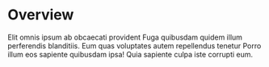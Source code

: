 # Overview

Elit omnis ipsum ab obcaecati provident Fuga quibusdam quidem illum perferendis blanditiis. Eum quas voluptates autem repellendus tenetur Porro illum eos sapiente quibusdam ipsa! Quia sapiente culpa iste corrupti eum.
